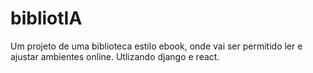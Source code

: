 # bibliotIA
Um projeto de uma biblioteca estilo ebook, onde vai ser permitido ler e ajustar ambientes online. Utlizando django e react.
